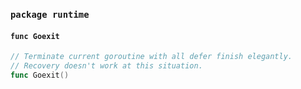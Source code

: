 ### `package runtime`

#### `func Goexit`

```go
// Terminate current goroutine with all defer finish elegantly.
// Recovery doesn't work at this situation.
func Goexit()
```

